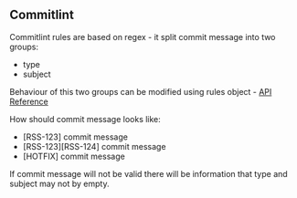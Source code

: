 ## Commitlint

Commitlint rules are based on regex - it split commit message into two groups:
- type
- subject

Behaviour of this two groups can be modified using rules object - [API Reference](https://commitlint.js.org/#/reference-rules)

How should commit message looks like:
- [RSS-123] commit message
- [RSS-123][RSS-124] commit message
- [HOTFIX] commit message

If commit message will not be valid there will be information that type and subject may not by empty.
